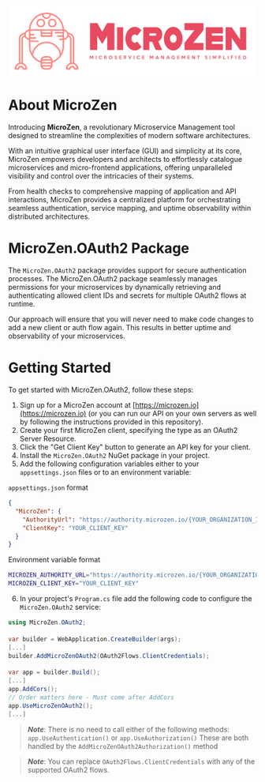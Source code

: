 ![microzen_logo.png](../../../assets/microzen_color_logo.png)
# About MicroZen
Introducing **MicroZen**, a revolutionary Microservice Management tool designed to streamline the complexities of modern software architectures.

With an intuitive graphical user interface (GUI) and simplicity at its core, MicroZen empowers developers and architects to effortlessly catalogue microservices and micro-frontend applications, offering unparalleled visibility and control over the intricacies of their systems.

From health checks to comprehensive mapping of application and API interactions, MicroZen provides a centralized platform for orchestrating seamless authentication, service mapping, and uptime observability within distributed architectures.

# MicroZen.OAuth2 Package
The `MicroZen.OAuth2` package provides support for secure authentication processes. The MicroZen.OAuth2 package seamlessly manages permissions for your microservices by dynamically retrieving and authenticating allowed client IDs and secrets for multiple OAuth2 flows at runtime.

Our approach will ensure that you will never need to make code changes to add a new client or auth flow again. This results in better uptime and observability of your microservices.

# Getting Started
To get started with MicroZen.OAuth2, follow these steps:
1. Sign up for a MicroZen account at [https://microzen.io](https://microzen.io) (or you can run our API on your own servers as well by following the instructions provided in this repository).
2. Create your first MicroZen client, specifying the type as an OAuth2 Server Resource.
3. Click the "Get Client Key" button to generate an API key for your client.
4. Install the `MicroZen.OAuth2` NuGet package in your project.
5. Add the following configuration variables either to your `appsettings.json` files or to an environment variable:

`appsettings.json` format
```json
{
  "MicroZen": {
    "AuthorityUrl": "https://authority.microzen.io/{YOUR_ORGANIZATION_ID}",
    "ClientKey": "YOUR_CLIENT_KEY"
  }
}
```

Environment variable format
```bash
MICROZEN_AUTHORITY_URL="https://authority.microzen.io/{YOUR_ORGANIZATION_ID}"
MICROZEN_CLIENT_KEY="YOUR_CLIENT_KEY"
```
6. In your project's `Program.cs` file add the following code to configure the `MicroZen.OAuth2` service:

```csharp
using MicroZen.OAuth2;

var builder = WebApplication.CreateBuilder(args);
[...]
builder.AddMicroZenOAuth2(OAuth2Flows.ClientCredentials);

var app = builder.Build();
[...]
app.AddCors();
// Order matters here - Must come after AddCors
app.UseMicroZenOAuth2();
[...]
```

> _**Note**_: There is no need to call either of the following methods: `app.UseAuthentication()` or `app.UseAuthorization()`
> These are both handled by the `AddMicroZenOAuth2Authorization()` method

> _**Note**_: You can replace `OAuth2Flows.ClientCredentials` with any of the supported OAuth2 flows.
